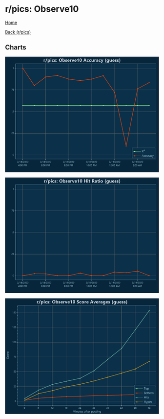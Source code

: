 # r/pics: Observe10

[Home](../../index.md)

[Back (r/pics)](../guess_pics.md)

## Charts

![r/pics R² (guess)](../../images/models/guess_pics_Observe10_Accuracy.png "r/pics R² (guess)")

![r/pics Hit Ratio (guess)](../../images/models/guess_pics_Observe10_HitRatio.png "r/pics Hit Ratio (guess)")

![r/pics Score Averages (guess)](../../images/models/guess_pics_Observe10_Scores.png "r/pics Score Averages (guess)")


